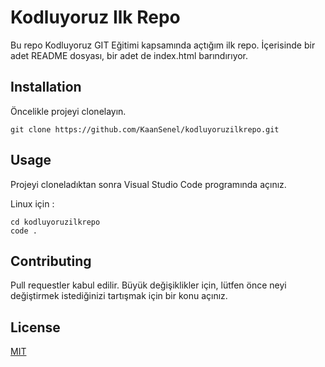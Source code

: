 # Kodluyoruz Ilk Repo

Bu repo Kodluyoruz GIT Eğitimi kapsamında açtığım ilk repo. İçerisinde bir adet README dosyası, bir adet de index.html barındırıyor.

## Installation

Öncelikle projeyi clonelayın. 

```
git clone https://github.com/KaanSenel/kodluyoruzilkrepo.git
```

## Usage

Projeyi cloneladıktan sonra Visual Studio Code programında açınız.

Linux için :

```
cd kodluyoruzilkrepo
code .
```

## Contributing

Pull requestler kabul edilir. Büyük değişiklikler için, lütfen önce neyi değiştirmek istediğinizi tartışmak için bir konu açınız.

## License 

[MIT](https://choosealicense.com/licenses/mit/)

